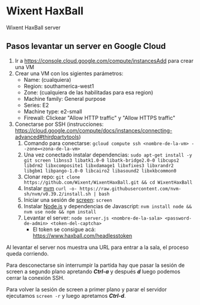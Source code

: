 # Wixent HaxBall

Wixent HaxBall server

## Pasos levantar un server en Google Cloud

1. Ir a https://console.cloud.google.com/compute/instancesAdd para crear una VM
2. Crear una VM con los sigientes parámetros:
   - Name: (cualquiera)
   - Region: southamerica-west1
   - Zone: (cualquiera de las habilitadas para esa region)
   - Machine family: General purpose
   - Series: E2
   - Machine type: e2-small
   - Firewall: Clickear "Allow HTTP traffic" y "Allow HTTPS traffic"
3. Conectarse por SSH (instrucciones: https://cloud.google.com/compute/docs/instances/connecting-advanced#thirdpartytools)
   1. Comando para conectarse: `gcloud compute ssh <nombre-de-la-vm> --zone=<zona-de-la-vm>`
   2. Una vez conectado instalar dependencias: `sudo apt-get install -y git screen libnss3 libatk1.0-0 libatk-bridge2.0-0 libcups2 libdrm2 libxcomposite1 libxdamage1 libxfixes3 libxrandr2 libgbm1 libpango-1.0-0 libcairo2 libasound2 libxkbcommon0`
   3. Clonar repo: `git clone https://github.com/Wixent/WixentHaxBall.git && cd WixentHaxBall`
   4. Instalar [nvm](https://github.com/nvm-sh/nvm) `curl -o- https://raw.githubusercontent.com/nvm-sh/nvm/v0.39.2/install.sh | bash`
   5. Iniciar una sesión de [screen](https://www.gnu.org/software/screen/): `screen`
   6. Instalar [Node.js](https://nodejs.org/) y dependencias de Javascript: `nvm install node && nvm use node && npm install`
   7. Levantar el server: `node server.js <nombre-de-la-sala> <password-de-admin> <token-del-captcha>`
      - El token se consigue acá: https://www.haxball.com/headlesstoken

Al levantar el server nos muestra una URL para entrar a la sala, el proceso queda corriendo.

Para desconectarse sin interrumpir la partida hay que pasar la sesión de screen a segundo plano apretando ***Ctrl-a*** y después ***d*** luego podemos cerrar la conexión SSH.

Para volver la sesión de screen a primer plano y parar el servidor ejecutamos `screen -r` y luego apretamos ***Ctrl-d***.
